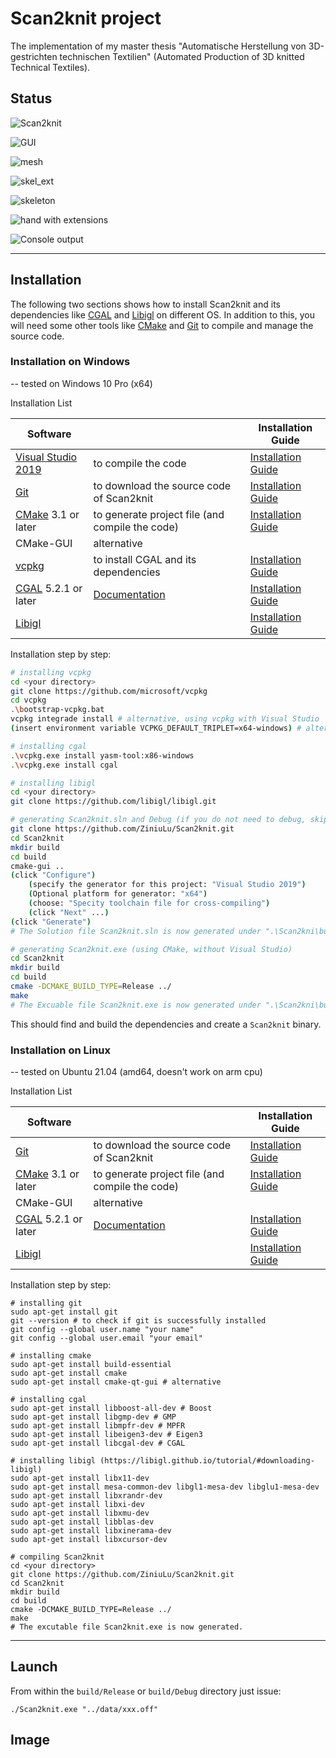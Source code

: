 # Scan2knit project

The implementation of my master thesis "Automatische Herstellung von 3D-gestrichten technischen Textilien" (Automated Production of 3D knitted Technical Textiles).



## Status

![Scan2knit](image/20210609_Scan2knit_GUI.JPG)

![GUI](image/20210609_Scan2knit_Console.JPG)

![mesh](image/20210609_mesh.JPG)

![skel_ext](image/20210609_skel_ext.JPG)

![skeleton](image/20210609_skeleton.JPG)

![hand with extensions](image/20210415_hand_with_extension_1.png)

![Console output](image/20210415_Output_from_VSConsole.png)

------

## Installation

The following two sections shows how to install Scan2knit and its dependencies like [CGAL](https://doc.cgal.org/latest/Manual/windows.html) and [Libigl](https://libigl.github.io/tutorial/) on different OS.  In addition to this, you will need some other tools like [CMake](https://cmake.org/) and [Git](https://git-scm.com/) to compile and manage the source code.

### Installation on Windows

-- tested on Windows 10 Pro (x64)

Installation List 

| Software                                                     |                                                              | Installation Guide                                           |
| ------------------------------------------------------------ | ------------------------------------------------------------ | ------------------------------------------------------------ |
| [Visual Studio 2019](https://visualstudio.microsoft.com/zh-hans/) | to compile the code                                          | [Installation Guide](https://docs.microsoft.com/en-us/visualstudio/install/install-visual-studio?view=vs-2019) |
| [Git](https://git-scm.com/)                                  | to download the source code of Scan2knit                     | [Installation Guide](https://git-scm.com/book/en/v2/Getting-Started-Installing-Git) |
| [CMake](https://cmake.org/) 3.1 or later                     | to generate project file (and compile the code)              | [Installation Guide](https://cmake.org/install/)             |
| CMake-GUI                                                    | alternative                                                  |                                                              |
| [vcpkg](https://github.com/microsoft/vcpkg)                  | to install CGAL and its dependencies                         | [Installation Guide](https://github.com/microsoft/vcpkg#readme) |
| [CGAL](https://www.cgal.org/) 5.2.1 or later                 | [Documentation](https://doc.cgal.org/latest/Manual/index.html) | [Installation Guide](https://doc.cgal.org/latest/Manual/windows.html) |
| [Libigl](https://libigl.github.io/)                          |                                                              | [Installation Guide](https://libigl.github.io/#installation) |

Installation step by step:

```bash
# installing vcpkg
cd <your directory>
git clone https://github.com/microsoft/vcpkg
cd vcpkg
.\bootstrap-vcpkg.bat
vcpkg integrade install # alternative, using vcpkg with Visual Studio
(insert environment variable VCPKG_DEFAULT_TRIPLET=x64-windows) # alternative, otherwise you must add the suffix after the package name you want to install

# installing cgal
.\vcpkg.exe install yasm-tool:x86-windows
.\vcpkg.exe install cgal

# installing libigl
cd <your directory>
git clone https://github.com/libigl/libigl.git

# generating Scan2knit.sln and Debug (if you do not need to debug, skip this step)
git clone https://github.com/ZiniuLu/Scan2knit.git
cd Scan2knit
mkdir build
cd build
cmake-gui ..
(click "Configure")
	(specify the generator for this project: "Visual Studio 2019")
	(Optional platform for generator: "x64")
	(choose: "Specity toolchain file for cross-compiling")
	(click "Next" ...)
(click "Generate")
# The Solution file Scan2knit.sln is now generated under ".\Scan2kni\build\". You can now debug the code in Visual Studio

# generating Scan2knit.exe (using CMake, without Visual Studio)
cd Scan2knit
mkdir build
cd build
cmake -DCMAKE_BUILD_TYPE=Release ../
make
# The Excuable file Scan2knit.exe is now generated under ".\Scan2kni\build\".
```

This should find and build the dependencies and create a `Scan2knit` binary.

### Installation on Linux 

-- tested on Ubuntu 21.04 (amd64, doesn't work on arm cpu)

Installation List

| Software                                     |                                                              | Installation Guide                                           |
| -------------------------------------------- | ------------------------------------------------------------ | ------------------------------------------------------------ |
| [Git](https://git-scm.com/)                  | to download the source code of Scan2knit                     | [Installation Guide](https://git-scm.com/book/en/v2/Getting-Started-Installing-Git) |
| [CMake](https://cmake.org/) 3.1 or later     | to generate project file (and compile the code)              | [Installation Guide](https://cmake.org/install/)             |
| CMake-GUI                                    | alternative                                                  |                                                              |
| [CGAL](https://www.cgal.org/) 5.2.1 or later | [Documentation](https://doc.cgal.org/latest/Manual/index.html) | [Installation Guide](https://doc.cgal.org/latest/Manual/windows.html) |
| [Libigl](https://libigl.github.io/)          |                                                              | [Installation Guide](https://libigl.github.io/#installation) |

Installation step by step:

```shell
# installing git
sudo apt-get install git
git --version # to check if git is successfully installed
git config --global user.name "your name"
git config --global user.email "your email"

# installing cmake
sudo apt-get install build-essential
sudo apt-get install cmake
sudo apt-get install cmake-qt-gui # alternative

# installing cgal
sudo apt-get install libboost-all-dev # Boost
sudo apt-get install libgmp-dev # GMP
sudo apt-get install libmpfr-dev # MPFR
sudo apt-get install libeigen3-dev # Eigen3
sudo apt-get install libcgal-dev # CGAL

# installing libigl (https://libigl.github.io/tutorial/#downloading-libigl)
sudo apt-get install libx11-dev
sudo apt-get install mesa-common-dev libgl1-mesa-dev libglu1-mesa-dev
sudo apt-get install libxrandr-dev
sudo apt-get install libxi-dev
sudo apt-get install libxmu-dev
sudo apt-get install libblas-dev
sudo apt-get install libxinerama-dev
sudo apt-get install libxcursor-dev

# compiling Scan2knit
cd <your directory>
git clone https://github.com/ZiniuLu/Scan2knit.git
cd Scan2knit
mkdir build
cd build
cmake -DCMAKE_BUILD_TYPE=Release ../
make
# The excutable file Scan2knit.exe is now generated.
```

------

## Launch

From within the `build/Release` or `build/Debug` directory just issue:

    ./Scan2knit.exe "../data/xxx.off"



## Image

